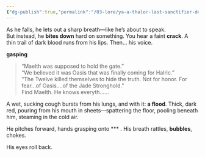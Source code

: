 ```yaml
---
{"dg-publish":true,"permalink":"/03-lore/ya-a-thalor-last-sanctifier-death/"}
---
```


As he falls, he lets out a sharp breath—like he’s about to speak.  
But instead, he **bites down** hard on something. You hear a faint **crack**. A thin trail of dark blood runs from his lips.  Then… his voice. 

**gasping**
> “Maelth was supposed to hold the gate.”  
> “We believed it was Oasis that was finally coming for Halric.”  
> “The Twelve killed themselves to hide the truth. Not for honor. For fear...of Oasis....of the Jade Stronghold.”  
> Find Maelth. He knows everyth......

A wet, sucking cough bursts from his lungs, and with it: **a flood**. Thick, dark red, pouring from his mouth in sheets—spattering the floor, pooling beneath him, steaming in the cold air.

He pitches forward, hands grasping onto *** . His breath rattles, **bubbles**, chokes.

His eyes roll back.